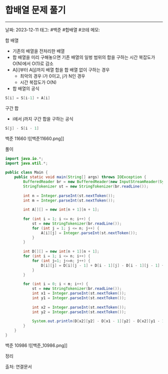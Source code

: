 # 합배열 문제 풀기
---

날짜: 2023-12-11
태그: #백준 #합배열 #코테 
메모:

합 배열
- 기존의 배열을 전처리한 배열
- 합 배열을 미리 구해놓으면 기존 배열의 일벙 범위의 합을 구하는 시간 복잡도가 O(N)에서 O(1)로 감소
- A[i]부터 A[j]까지 배열 합을 합 배열 없이 구하는 경우
	- 최악의 경우 i가 0이고, j가 N인 경우
	- 시간 복잡도가 O(N)
- 합 배열의 공식
```java
S[i] = S[i-1] + A[i]
```

구간 합
- i에서 j까지 구간 합을 구하는 공식
```java
S[j] - S[i - 1]
```

백준 11660
![[백준11660.png]]

풀이
```java  
import java.io.*;  
import java.util.*;  
  
public class Main {  
    public static void main(String[] args) throws IOException {  
        BufferedReader br = new BufferedReader(new InputStreamReader(System.in));  
        StringTokenizer st = new StringTokenizer(br.readLine());  
  
        int n = Integer.parseInt(st.nextToken());  
        int m = Integer.parseInt(st.nextToken());  
  
        int A[][] = new int[n + 1][n + 1];  
  
        for (int i = 1; i <= n; i++) {  
            st = new StringTokenizer(br.readLine());  
            for (int j = 1; j <= n; j++) {  
                A[i][j] = Integer.parseInt(st.nextToken());  
            }  
        }  
  
        int D[][] = new int[n + 1][n + 1];  
        for (int i = 1; i <= n; i++) {  
            for (int j=1; j<=n; j++) {  
                D[i][j] = D[i][j - 1] + D[i - 1][j] - D[i - 1][j - 1] + A[i][j];  
            }  
        }  
  
        for (int i = 0; i < m; i++) {  
            st = new StringTokenizer(br.readLine());  
            int x1 = Integer.parseInt(st.nextToken());  
            int y1 = Integer.parseInt(st.nextToken());  
  
            int x2 = Integer.parseInt(st.nextToken());  
            int y2 = Integer.parseInt(st.nextToken());  
  
            System.out.println(D[x2][y2] - D[x1 - 1][y2] - D[x2][y1 - 1] + D[x1 - 1][y1 - 1]);  
        }  
    }  
}
```


백준 10986
![[백준_10986.png]]

정리



출처:
연결문서
